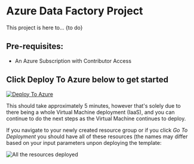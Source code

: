 # Azure Data Factory Project
This project is here to... {to do}

## Pre-requisites:
- An Azure Subscription with Contributor Access

## Click Deploy To Azure below to get started

[![Deploy To Azure](https://aka.ms/deploytoazurebutton)](https://portal.azure.com/#create/Microsoft.Template/uri/https%3A%2F%2Fraw.githubusercontent.com%2Fsalmanmkc%2Ftemplatedeployment%2Fmain%2Ftemplate.json)

This should take approximately 5 minutes, however that's solely due to there being a whole Virtual Machine deployment (IaaS), and you can continue to do the next steps as the Virtual Machine continues to deploy.

If you navigate to your newly created resource group or if you click *Go To Deployment* you should have all of these resources (the names may differ based on your input parameters unpon deploying the template:

![All the resources deployed](https://user-images.githubusercontent.com/32169182/110212163-f7f02400-7e91-11eb-8f76-30448df0a8a7.png)


